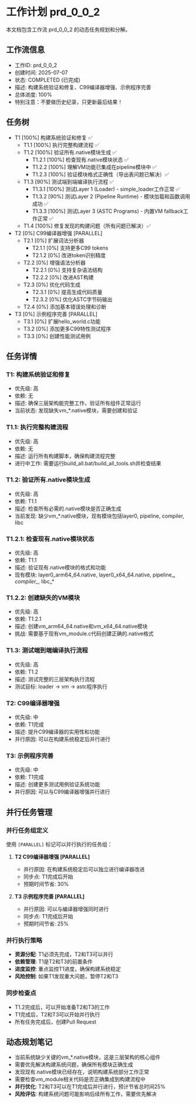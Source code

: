 # 工作计划 prd_0_0_2

本文档包含工作流 prd_0_0_2 的动态任务规划和分解。

## 工作流信息
- 工作ID: prd_0_0_2
- 创建时间: 2025-07-07
- 状态: COMPLETED (已完成)
- 描述: 构建系统验证和修复、C99编译器增强、示例程序完善
- 总体进度: 100%
- 特别注意：不要做历史纪录，只更新最后结果！

## 任务树

- T1 [100%] 构建系统验证和修复 ✅
  - T1.1 [100%] 执行完整构建流程 ✅
  - T1.2 [100%] 验证所有.native模块生成 ✅
    - T1.2.1 [100%] 检查现有.native模块状态 ✅
    - T1.2.2 [100%] 理解VM功能已集成在pipeline模块中 ✅
    - T1.2.3 [100%] 验证模块格式正确性（导出表问题已解决）✅
  - T1.3 [90%] 测试端到端编译执行流程 ✅
    - T1.3.1 [100%] 测试Layer 1 (Loader) - simple_loader工作正常 ✅
    - T1.3.2 [90%] 测试Layer 2 (Pipeline Runtime) - 模块加载和函数调用成功 ✅
    - T1.3.3 [100%] 测试Layer 3 (ASTC Programs) - 内置VM fallback工作正常 ✅
  - T1.4 [100%] 修复发现的构建问题（所有问题已解决）✅
- T2 [0%] C99编译器增强 [PARALLEL]
  - T2.1 [0%] 扩展词法分析器
    - T2.1.1 [0%] 支持更多C99 tokens
    - T2.1.2 [0%] 改进token识别精度
  - T2.2 [0%] 增强语法分析器
    - T2.2.1 [0%] 支持复杂语法结构
    - T2.2.2 [0%] 改进AST构建
  - T2.3 [0%] 优化代码生成
    - T2.3.1 [0%] 提高生成代码质量
    - T2.3.2 [0%] 优化ASTC字节码输出
  - T2.4 [0%] 添加基本错误处理和诊断
- T3 [0%] 示例程序完善 [PARALLEL]
  - T3.1 [0%] 扩展hello_world.c功能
  - T3.2 [0%] 添加更多C99特性测试程序
  - T3.3 [0%] 创建性能测试用例

## 任务详情

### T1: 构建系统验证和修复
- 优先级: 高
- 依赖: 无
- 描述: 确保三层架构能完整工作，验证所有组件正常运行
- 当前状态: 发现缺失vm_*.native模块，需要创建和验证

### T1.1: 执行完整构建流程
- 优先级: 高
- 依赖: 无
- 描述: 运行所有构建脚本，确保构建流程完整
- 进行中工作: 需要运行build_all.bat/build_all_tools.sh并检查结果

### T1.2: 验证所有.native模块生成
- 优先级: 高
- 依赖: T1.1
- 描述: 检查所有必需的.native模块是否正确生成
- 当前发现: 缺少vm_*.native模块，现有模块包括layer0, pipeline, compiler, libc

### T1.2.1: 检查现有.native模块状态
- 优先级: 高
- 依赖: T1.1
- 描述: 验证现有.native模块的格式和功能
- 现有模块: layer0_arm64_64.native, layer0_x64_64.native, pipeline_*, compiler_*, libc_*

### T1.2.2: 创建缺失的VM模块
- 优先级: 高
- 依赖: T1.2.1
- 描述: 创建vm_arm64_64.native和vm_x64_64.native模块
- 挑战: 需要基于现有vm_module.c代码创建正确的.native格式

### T1.3: 测试端到端编译执行流程
- 优先级: 高
- 依赖: T1.2
- 描述: 测试完整的三层架构执行流程
- 测试目标: loader -> vm -> astc程序执行

### T2: C99编译器增强
- 优先级: 中
- 依赖: T1完成
- 描述: 提升C99编译器的实用性和功能
- 并行原因: 可以在构建系统稳定后并行进行

### T3: 示例程序完善
- 优先级: 中
- 依赖: T1完成
- 描述: 创建更多测试用例验证系统功能
- 并行原因: 可以与C99编译器增强并行进行

## 并行任务管理

### 并行任务组定义
使用 `[PARALLEL]` 标记可以并行执行的任务组：

1. **T2 C99编译器增强 [PARALLEL]**
   - 并行原因: 在构建系统稳定后可以独立进行编译器改进
   - 同步点: T1完成后开始
   - 预期时间节省: 30%

2. **T3 示例程序完善 [PARALLEL]**
   - 并行原因: 可以与编译器增强同时进行
   - 同步点: T1完成后开始
   - 预期时间节省: 25%

### 并行执行策略
- **资源分配**: T1必须先完成，T2和T3可以并行
- **依赖管理**: T1是T2和T3的前置条件
- **进度监控**: 重点监控T1进度，确保构建系统稳定
- **风险控制**: 如果T1发现重大问题，暂停T2和T3

### 同步检查点
- T1.2完成后，可以开始准备T2和T3的工作
- T1完成后，T2和T3可以开始并行执行
- 所有任务完成后，创建Pull Request

## 动态规划笔记

- 当前系统缺少关键的vm_*.native模块，这是三层架构的核心组件
- 需要优先解决构建系统问题，确保所有模块正确生成
- 发现现有.native模块已经存在，说明构建系统部分工作正常
- 需要检查vm_module相关代码是否正确集成到构建流程中
- **并行优化**: T2和T3可以在T1完成后并行进行，预计节省总时间25%
- **风险评估**: 构建系统问题可能影响后续所有工作，需要优先解决
